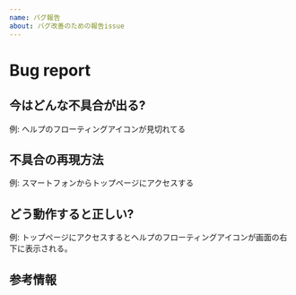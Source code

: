 ```yaml
---
name: バグ報告
about: バグ改善のための報告issue
---
```

# Bug report

## 今はどんな不具合が出る?
例: ヘルプのフローティングアイコンが見切れてる

## 不具合の再現方法
例: スマートフォンからトップページにアクセスする

## どう動作すると正しい?
例: トップページにアクセスするとヘルプのフローティングアイコンが画面の右下に表示される。

## 参考情報
